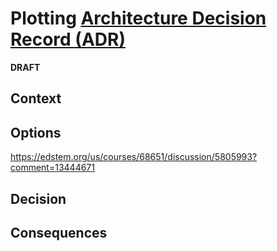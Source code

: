 # Plotting [Architecture Decision Record (ADR)](https://18f.gsa.gov/2021/07/06/architecture_decision_records_helpful_now_invaluable_later/)

**DRAFT**

## Context

## Options

https://edstem.org/us/courses/68651/discussion/5805993?comment=13444671

## Decision

## Consequences
